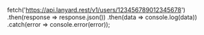 fetch('https://api.lanyard.rest/v1/users/123456789012345678')
  .then(response => response.json())
  .then(data => console.log(data))
  .catch(error => console.error(error));
